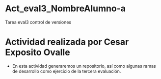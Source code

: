 # Act_eval3_NombreAlumno-a
Tarea eval3 control de versiones

# Actividad realizada por Cesar Exposito Ovalle

* En esta actividad generaremos un repositorio, así como algunas ramas de desarrollo como ejercicio de la tercera evaluación.
